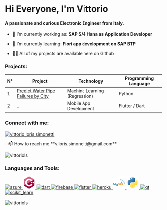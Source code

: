 <h1 align="left">Hi Everyone, I'm Vittorio</h1>
<h4 align="left">A passionate and curious Electronic Engineer from Italy.</h4>


- 🔭 I’m currently working as: **SAP S/4 Hana as Application Developer**

- 🌱 I’m currently learning:   **Fiori app development on SAP BTP**

- 👨‍💻 All of my projects are available here on Github



<h3 align="left">Projects: </h3>
<p align="left">
  
| N° | Project | Technology | Programming Language |
| ------ | ------ | ------ | ------ | 
|1| [Predict Water Pipe Failures by City](https://github.com/vittoriols/Machine-Learning-Model-to-Predict-Water-Pipe-Failures-by-City.git) | Machine Learning (Regression) | Python |
|2| .. | Mobile App Development | Flutter / Dart |

 


<h3 align="left">Connect with me:</h3>
<p align="left">
<a href="https://linkedin.com/in/vittorio-loris-simonetti" target="blank"><img align="center" src="https://raw.githubusercontent.com/rahuldkjain/github-profile-readme-generator/master/src/images/icons/Social/linked-in-alt.svg" alt="vittorio loris simonetti" height="30" width="40" /></a>
</p>
<p align="left">
- 📫 How to reach me **v.loris.simonetti@gmail.com**
  </p>
<p align="left"> <img src="https://komarev.com/ghpvc/?username=vittoriols&label=Profile%20views&color=0e75b6&style=flat" alt="vittoriols" /> </p>
<h3 align="left">Languages and Tools:</h3>
<p align="left"> <a href="https://azure.microsoft.com/en-in/" target="_blank"> <img src="https://www.vectorlogo.zone/logos/microsoft_azure/microsoft_azure-icon.svg" alt="azure" width="40" height="40"/> </a> <a href="https://www.w3schools.com/cpp/" target="_blank"> <img src="https://raw.githubusercontent.com/devicons/devicon/master/icons/cplusplus/cplusplus-original.svg" alt="cplusplus" width="40" height="40"/> </a> <a href="https://dart.dev" target="_blank"> <img src="https://www.vectorlogo.zone/logos/dartlang/dartlang-icon.svg" alt="dart" width="40" height="40"/> </a> <a href="https://firebase.google.com/" target="_blank"> <img src="https://www.vectorlogo.zone/logos/firebase/firebase-icon.svg" alt="firebase" width="40" height="40"/> </a> <a href="https://flutter.dev" target="_blank"> <img src="https://www.vectorlogo.zone/logos/flutterio/flutterio-icon.svg" alt="flutter" width="40" height="40"/> </a> <a href="https://heroku.com" target="_blank"> <img src="https://www.vectorlogo.zone/logos/heroku/heroku-icon.svg" alt="heroku" width="40" height="40"/> </a> <a href="https://www.mysql.com/" target="_blank"> <img src="https://raw.githubusercontent.com/devicons/devicon/master/icons/mysql/mysql-original-wordmark.svg" alt="mysql" width="40" height="40"/> </a> <a href="https://www.python.org" target="_blank"> <img src="https://raw.githubusercontent.com/devicons/devicon/master/icons/python/python-original.svg" alt="python" width="40" height="40"/> </a> <a href="https://www.qt.io/" target="_blank"> <img src="https://upload.wikimedia.org/wikipedia/commons/0/0b/Qt_logo_2016.svg" alt="qt" width="40" height="40"/> </a> <a href="https://scikit-learn.org/" target="_blank"> <img src="https://upload.wikimedia.org/wikipedia/commons/0/05/Scikit_learn_logo_small.svg" alt="scikit_learn" width="40" height="40"/> </a> </p>

<p><img align="center" src="https://github-readme-stats.vercel.app/api/top-langs?username=vittoriols&show_icons=true&locale=en&layout=compact" alt="vittoriols" /></p>

